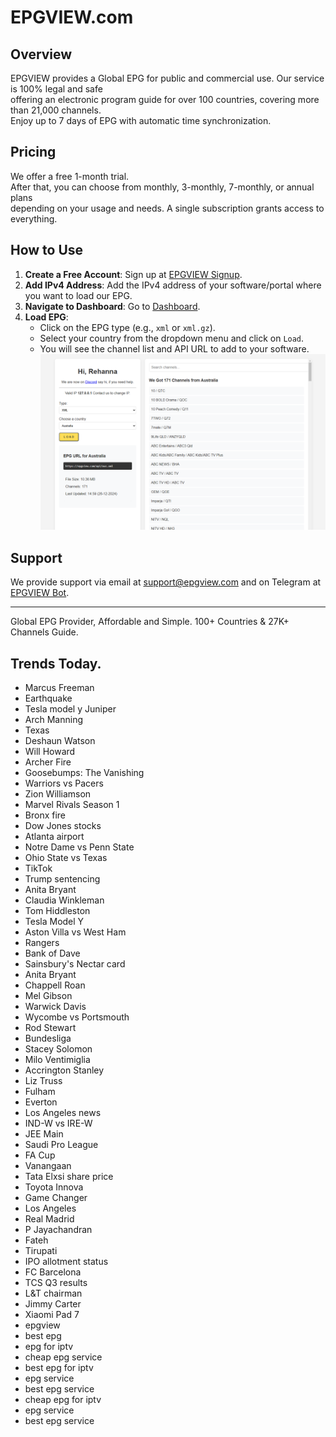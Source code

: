 # EPGVIEW.com



## Overview
EPGVIEW provides a Global EPG for public and commercial use. Our service is 100% legal and safe\
offering an electronic program guide for over 100 countries, covering more than 21,000 channels.\
Enjoy up to 7 days of EPG with automatic time synchronization.

## Pricing
We offer a free 1-month trial. \
After that, you can choose from monthly, 3-monthly, 7-monthly, or annual plans \
depending on your usage and needs. A single subscription grants access to everything.

## How to Use
1. **Create a Free Account**: Sign up at [EPGVIEW Signup](https://epgview.com/signup.php).
2. **Add IPv4 Address**: Add the IPv4 address of your software/portal where you want to load our EPG.
3. **Navigate to Dashboard**: Go to [Dashboard](https://epgview.com/dashboard.php).
4. **Load EPG**:
   - Click on the EPG type (e.g., `xml` or `xml.gz`).
   - Select your country from the dropdown menu and click on `Load`.
   - You will see the channel list and API URL to add to your software.
![EPGVIEW](img/dashboard.png)
## Support
We provide support via email at [support@epgview.com](mailto:support@epgview.com) and on Telegram at [EPGVIEW Bot](https://t.me/epgview_bot).

---

Global EPG Provider, Affordable and Simple. 100+ Countries & 27K+ Channels Guide.

## Trends Today.

- Marcus Freeman
- Earthquake
- Tesla model y Juniper
- Arch Manning
- Texas
- Deshaun Watson
- Will Howard
- Archer Fire
- Goosebumps: The Vanishing
- Warriors vs Pacers
- Zion Williamson
- Marvel Rivals Season 1
- Bronx fire
- Dow Jones stocks
- Atlanta airport
- Notre Dame vs Penn State
- Ohio State vs Texas
- TikTok
- Trump sentencing
- Anita Bryant
- Claudia Winkleman
- Tom Hiddleston
- Tesla Model Y
- Aston Villa vs West Ham
- Rangers
- Bank of Dave
- Sainsbury's Nectar card
- Anita Bryant
- Chappell Roan
- Mel Gibson
- Warwick Davis
- Wycombe vs Portsmouth
- Rod Stewart
- Bundesliga
- Stacey Solomon
- Milo Ventimiglia
- Accrington Stanley
- Liz Truss
- Fulham
- Everton
- Los Angeles news
- IND-W vs IRE-W
- JEE Main
- Saudi Pro League
- FA Cup
- Vanangaan
- Tata Elxsi share price
- Toyota Innova
- Game Changer
- Los Angeles
- Real Madrid
- P Jayachandran
- Fateh
- Tirupati
- IPO allotment status
- FC Barcelona
- TCS Q3 results
- L&T chairman
- Jimmy Carter
- Xiaomi Pad 7
- epgview
- best epg
- epg for iptv
- cheap epg service
- best epg for iptv
- epg service
- best epg service
- cheap epg for iptv
- epg service
- best epg service
